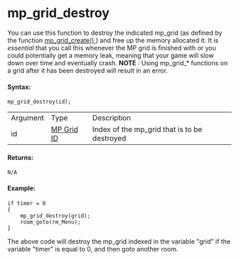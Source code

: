# mp_grid_destroy

You can use this function to destroy the indicated mp_grid (as defined
by the function [ mp_grid_create() ](mp_grid_create) ) and free up
the memory allocated it. It is *essential* that you call this whenever
the MP grid is finished with or you could potentially get a memory leak,
meaning that your game will slow down over time and eventually crash.
**NOTE** : Using mp_grid\_\* functions on a grid after it has been
destroyed will result in an error.

#### Syntax:

``` gml
mp_grid_destroy(id);
```

|          |                                                                                                                            |                                              |
|----------|----------------------------------------------------------------------------------------------------------------------------|----------------------------------------------|
| Argument | Type                                                                                                                       | Description                                  |
| id       |  [MP Grid ID](../../../../../GameMaker_Language/GML_Reference/Movement_And_Collisions/Motion_Planning/mp_grid_create)  | Index of the mp_grid that is to be destroyed |

#### Returns:

``` gml
N/A
```

#### Example:

``` gml
if timer = 0
{
    mp_grid_destroy(grid);
    room_goto(rm_Menu);
}
```

The above code will destroy the mp_grid indexed in the variable "grid"
if the variable "timer" is equal to 0, and then goto another room.
